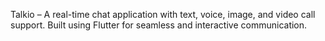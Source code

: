 Talkio – A real-time chat application with text, voice, image, and video call support. Built using Flutter for seamless and interactive communication.
